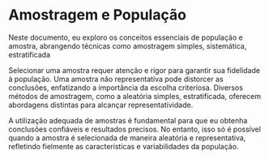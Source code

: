 <h1>Amostragem e População</h1>

<p>Neste documento, eu exploro os conceitos essenciais de população e amostra, abrangendo técnicas como amostragem simples, sistemática, estratificada</p>


<p>Selecionar uma amostra requer atenção e rigor para garantir sua fidelidade à população. Uma amostra não representativa pode distorcer as conclusões, enfatizando a importância da escolha criteriosa. Diversos métodos de amostragem, como a aleatória simples, estratificada, oferecem abordagens distintas para alcançar representatividade.</p>

<p>A utilização adequada de amostras é fundamental para que eu obtenha conclusões confiáveis e resultados precisos. No entanto, isso só é possível quando a amostra é selecionada de maneira aleatória e representativa, refletindo fielmente as características e variabilidades da população.</p>


